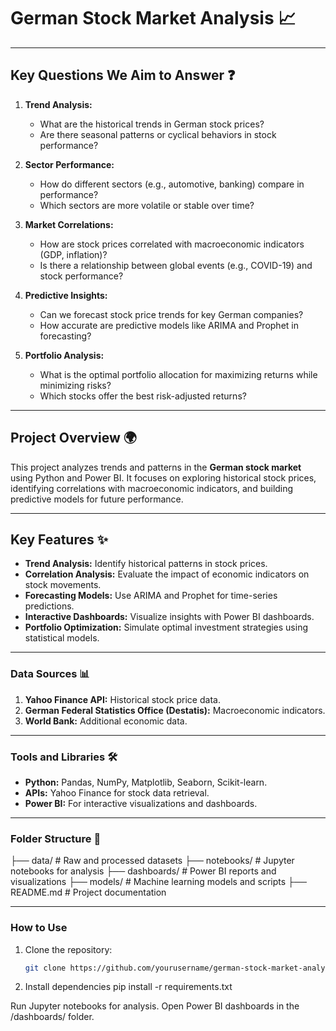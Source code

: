 # German Stock Market Analysis 📈  


---

## Key Questions We Aim to Answer ❓  

1. **Trend Analysis:**  
   - What are the historical trends in German stock prices?  
   - Are there seasonal patterns or cyclical behaviors in stock performance?  

2. **Sector Performance:**  
   - How do different sectors (e.g., automotive, banking) compare in performance?  
   - Which sectors are more volatile or stable over time?  

3. **Market Correlations:**  
   - How are stock prices correlated with macroeconomic indicators (GDP, inflation)?  
   - Is there a relationship between global events (e.g., COVID-19) and stock performance?  

4. **Predictive Insights:**  
   - Can we forecast stock price trends for key German companies?  
   - How accurate are predictive models like ARIMA and Prophet in forecasting?  

5. **Portfolio Analysis:**  
   - What is the optimal portfolio allocation for maximizing returns while minimizing risks?  
   - Which stocks offer the best risk-adjusted returns?  

---

## Project Overview 🌍  
This project analyzes trends and patterns in the **German stock market** using Python and Power BI. It focuses on exploring historical stock prices, identifying correlations with macroeconomic indicators, and building predictive models for future performance.  

---

## Key Features ✨  
- **Trend Analysis:** Identify historical patterns in stock prices.  
- **Correlation Analysis:** Evaluate the impact of economic indicators on stock movements.  
- **Forecasting Models:** Use ARIMA and Prophet for time-series predictions.  
- **Interactive Dashboards:** Visualize insights with Power BI dashboards.  
- **Portfolio Optimization:** Simulate optimal investment strategies using statistical models.  

---

### Data Sources 📊  
1. **Yahoo Finance API:** Historical stock price data.  
2. **German Federal Statistics Office (Destatis):** Macroeconomic indicators.  
3. **World Bank:** Additional economic data.  

---

### Tools and Libraries 🛠️  
- **Python:** Pandas, NumPy, Matplotlib, Seaborn, Scikit-learn.  
- **APIs:** Yahoo Finance for stock data retrieval.  
- **Power BI:** For interactive visualizations and dashboards.  

---

### Folder Structure 📂  
├── data/ # Raw and processed datasets
├── notebooks/ # Jupyter notebooks for analysis
├── dashboards/ # Power BI reports and visualizations
├── models/ # Machine learning models and scripts
├── README.md # Project documentation


---

### How to Use  
1. Clone the repository:  
   ```bash
   git clone https://github.com/yourusername/german-stock-market-analysis.git
2. Install dependencies
pip install -r requirements.txt

Run Jupyter notebooks for analysis.
Open Power BI dashboards in the /dashboards/ folder.
